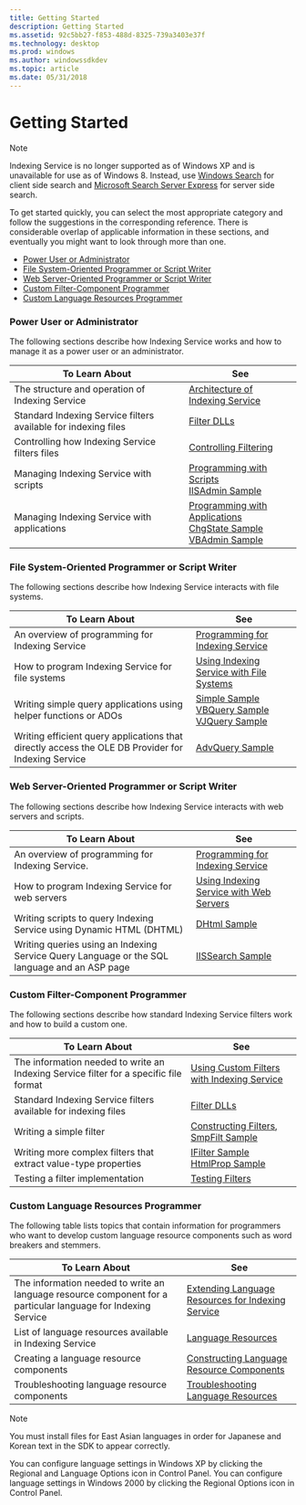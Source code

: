 ```yaml
---
title: Getting Started
description: Getting Started
ms.assetid: 92c5bb27-f853-488d-8325-739a3403e37f
ms.technology: desktop
ms.prod: windows
ms.author: windowssdkdev
ms.topic: article
ms.date: 05/31/2018
---
```


# Getting Started

> [!Note]  
> Indexing Service is no longer supported as of Windows XP and is unavailable for use as of Windows 8. Instead, use [Windows Search](https://msdn.microsoft.com/library/windows/desktop/aa965362) for client side search and [Microsoft Search Server Express]( http://go.microsoft.com/fwlink/p/?linkid=258445) for server side search.

 

To get started quickly, you can select the most appropriate category and follow the suggestions in the corresponding reference. There is considerable overlap of applicable information in these sections, and eventually you might want to look through more than one.

-   [Power User or Administrator](#power-user-or-administrator)
-   [File System-Oriented Programmer or Script Writer](#file-system-oriented-programmer-or-script-writer)
-   [Web Server-Oriented Programmer or Script Writer](#web-server-oriented-programmer-or-script-writer)
-   [Custom Filter-Component Programmer](#custom-filter-component-programmer)
-   [Custom Language Resources Programmer](#custom-language-resources-programmer)

### Power User or Administrator

The following sections describe how Indexing Service works and how to manage it as a power user or an administrator.



| To Learn About                                                            | See                                                                                                                                                                             |
|---------------------------------------------------------------------------|---------------------------------------------------------------------------------------------------------------------------------------------------------------------------------|
| The structure and operation of Indexing Service<br/>                | [Architecture of Indexing Service](architecture-of-indexing-service.md)<br/>                                                                                             |
| Standard Indexing Service filters available for indexing files<br/> | [Filter DLLs](filter-dlls.md)<br/>                                                                                                                                       |
| Controlling how Indexing Service filters files<br/>                 | [Controlling Filtering](controlling-filtering.md)<br/>                                                                                                                   |
| Managing Indexing Service with scripts<br/>                         | [Programming with Scripts](programming-with-scripts.md)<br/> [IISAdmin Sample](iisadmin-sample.md)<br/>                                                           |
| Managing Indexing Service with applications<br/>                    | [Programming with Applications](programming-with-applications.md)<br/> [ChgState Sample](chgstate-sample.md)<br/> [VBAdmin Sample](vbadmin-sample.md)<br/> |



 

### File System-Oriented Programmer or Script Writer

The following sections describe how Indexing Service interacts with file systems.



| To Learn About                                                                                                | See                                                                                                                                           |
|---------------------------------------------------------------------------------------------------------------|-----------------------------------------------------------------------------------------------------------------------------------------------|
| An overview of programming for Indexing Service<br/>                                                    | [Programming for Indexing Service](programming-for-indexing-service.md)<br/>                                                           |
| How to program Indexing Service for file systems<br/>                                                   | [Using Indexing Service with File Systems](using-indexing-service-with-file-systems.md)<br/>                                           |
| Writing simple query applications using helper functions or ADOs<br/>                                   | [Simple Sample](simple-sample.md)<br/> [VBQuery Sample](vbquery-sample.md)<br/> [VJQuery Sample](vjquery-sample.md)<br/> |
| Writing efficient query applications that directly access the OLE DB Provider for Indexing Service<br/> | [AdvQuery Sample](advquery-sample.md)<br/>                                                                                             |



 

### Web Server-Oriented Programmer or Script Writer

The following sections describe how Indexing Service interacts with web servers and scripts.



| To Learn About                                                                                          | See                                                                                               |
|---------------------------------------------------------------------------------------------------------|---------------------------------------------------------------------------------------------------|
| An overview of programming for Indexing Service.<br/>                                             | [Programming for Indexing Service](programming-for-indexing-service.md)<br/>               |
| How to program Indexing Service for web servers<br/>                                              | [Using Indexing Service with Web Servers](using-indexing-service-with-web-servers.md)<br/> |
| Writing scripts to query Indexing Service using Dynamic HTML (DHTML)<br/>                         | [DHtml Sample](indexsrv-dhtml_sample)<br/>                                                  |
| Writing queries using an Indexing Service Query Language or the SQL language and an ASP page<br/> | [IISSearch Sample](iissearch-sample.md)<br/>                                               |



 

### Custom Filter-Component Programmer

The following sections describe how standard Indexing Service filters work and how to build a custom one.



| To Learn About                                                                                   | See                                                                                                          |
|--------------------------------------------------------------------------------------------------|--------------------------------------------------------------------------------------------------------------|
| The information needed to write an Indexing Service filter for a specific file format<br/> | [Using Custom Filters with Indexing Service](using-custom-filters-with-indexing-service.md)<br/>      |
| Standard Indexing Service filters available for indexing files<br/>                        | [Filter DLLs](filter-dlls.md)<br/>                                                                    |
| Writing a simple filter<br/>                                                               | [Constructing Filters](constructing-filters.md),<br/> [SmpFilt Sample](smpfilt-sample.md)<br/> |
| Writing more complex filters that extract value-type properties<br/>                       | [IFilter Sample](ifilter-sample.md)<br/> [HtmlProp Sample](htmlprop-sample.md)<br/>            |
| Testing a filter implementation<br/>                                                       | [Testing Filters](testing-filters.md)<br/>                                                            |



 

### Custom Language Resources Programmer

The following table lists topics that contain information for programmers who want to develop custom language resource components such as word breakers and stemmers.



| To Learn About                                                                                                            | See                                                                                                                   |
|---------------------------------------------------------------------------------------------------------------------------|-----------------------------------------------------------------------------------------------------------------------|
| The information needed to write an language resource component for a particular language for Indexing Service <br/> | [Extending Language Resources for Indexing Service](extending-language-resources-for-indexing-service.md)<br/> |
| List of language resources available in Indexing Service<br/>                                                       | [Language Resources](language-resources.md)<br/>                                                               |
| Creating a language resource components<br/>                                                                        | [Constructing Language Resource Components](constructing-language-resource-components.md)<br/>                 |
| Troubleshooting language resource components<br/>                                                                   | [Troubleshooting Language Resources](troubleshooting-language-resources.md)<br/>                               |



 

> [!Note]  
> You must install files for East Asian languages in order for Japanese and Korean text in the SDK to appear correctly.

 

You can configure language settings in Windows XP by clicking the Regional and Language Options icon in Control Panel. You can configure language settings in Windows 2000 by clicking the Regional Options icon in Control Panel.

 

 





